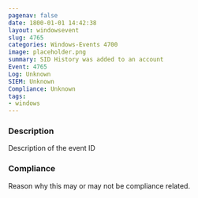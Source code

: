 ```yaml
---
pagenav: false
date: 1800-01-01 14:42:38
layout: windowsevent
slug: 4765
categories: Windows-Events 4700
image: placeholder.png
summary: SID History was added to an account
Event: 4765
Log: Unknown
SIEM: Unknown
Compliance: Unknown
tags:
- windows
---
```


### Description

Description of the event ID

### Compliance

Reason why this may or may not be compliance related.
